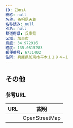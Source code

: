 ```yaml
---
ID: Z8nsA
総称: null
名称: 茶枳尼天尊
名称読み: null
別名: null
都道府県: 兵庫県
区域: 加東市
緯度: 34.972916
経度: 135.0815283
郵便番号: 6731402
住所: 兵庫県加東市平木１１９４−１
---
```


## その他

### 参考URL

| URL | 説明          |
| --- | ------------- |
|     | OpenStreetMap |
